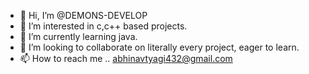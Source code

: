 - 👋 Hi, I’m @DEMONS-DEVELOP
- 👀 I’m interested in c,c++ based projects.
- 🌱 I’m currently learning java. 
- 💞️ I’m looking to collaborate on literally every project, eager to learn.
- 📫 How to reach me ..   abhinavtyagi432@gmail.com


<!---
DEMONS-DEVELOP/DEMONS-DEVELOP is a ✨ special ✨ repository because its `README.md` (this file) appears on your GitHub profile.
You can click the Preview link to take a look at your changes.
--->
